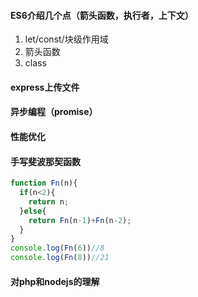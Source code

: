 #### ES6介绍几个点（箭头函数，执行者，上下文）
1. let/const/块级作用域
2. 箭头函数
3. class
#### express上传文件

#### 异步编程（promise）

#### 性能优化
#### 手写斐波那契函数
```js
function Fn(n){
  if(n<2){
    return n;
  }else{
    return Fn(n-1)+Fn(n-2);
  }
}
console.log(Fn(6))//8
console.log(Fn(8))//21
```
#### 对php和nodejs的理解
